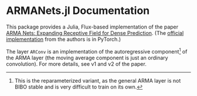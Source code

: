 # ARMANets.jl Documentation
This package provides a Julia, Flux-based implementation of the paper [ARMA Nets: Expanding Receptive Field for Dense Prediction](https://arxiv.org/abs/2002.11609). (The [official implementation](https://github.com/umd-huang-lab/ARMA-Networks/) from the authors is in PyTorch.)

The layer `ARConv` is an implementation of the autoregressive component[^1] of the ARMA layer (the moving average component is just an ordinary convolution). For more details, see v1 and v2 of the paper.

[^1]: This is the reparameterized variant, as the general ARMA layer is not BIBO stable and is very difficult to train on its own.